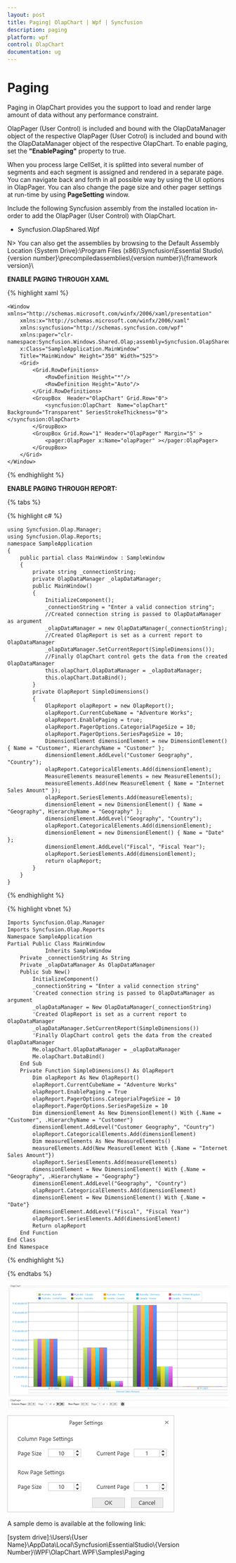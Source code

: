 ```yaml
---
layout: post
title: Paging| OlapChart | Wpf | Syncfusion
description: paging
platform: wpf
control: OlapChart
documentation: ug
---
```


# Paging

Paging in OlapChart provides you the support to load and render large amount of data without any performance constraint.  

OlapPager (User Control) is included and bound with the OlapDataManager object of the respective OlapPager (User Cotrol) is included and bound with the OlapDataManager object of the respective OlapChart. To enable paging, set the **"EnablePaging"** property to true.

When you process large CellSet, it is splitted into several number of segments and each segment is assigned and rendered in a separate page. You can navigate back and forth in all possible way by using the UI options in OlapPager. You can also change the page size and other pager settings at run-time by using **PageSetting** window.

Include the following Syncfusion assembly from the installed location in-order to add the OlapPager (User Control) with OlapChart.
* Syncfusion.OlapShared.Wpf

N> You can also get the assemblies by browsing to the Default Assembly Location {System Drive}:\Program Files (x86)\Syncfusion\Essential Studio\\{version number}\precompiledassemblies\\{version number}\\{framework version}\

**ENABLE PAGING THROUGH XAML**

{% highlight xaml %}    

	<Window xmlns="http://schemas.microsoft.com/winfx/2006/xaml/presentation"
		xmlns:x="http://schemas.microsoft.com/winfx/2006/xaml"
		xmlns:syncfusion="http://schemas.syncfusion.com/wpf"
		xmlns:pager="clr-namespace:Syncfusion.Windows.Shared.Olap;assembly=Syncfusion.OlapShared.WPF"
		x:Class="SampleApplication.MainWindow"
		Title="MainWindow" Height="350" Width="525">
		<Grid>
			<Grid.RowDefinitions>
				<RowDefinition Height="*"/>
				<RowDefinition Height="Auto"/>
			</Grid.RowDefinitions>
			<GroupBox  Header="OlapChart" Grid.Row="0">
				<syncfusion:OlapChart  Name="olapChart" Background="Transparent" SeriesStrokeThickness="0"></syncfusion:OlapChart>
			</GroupBox>
			<GroupBox Grid.Row="1" Header="OlapPager" Margin="5" >
				<pager:OlapPager x:Name="olapPager" ></pager:OlapPager>
			</GroupBox>
		</Grid>
	</Window>

{% endhighlight %}
 
**ENABLE PAGING THROUGH REPORT:**

{% tabs %}

{% highlight c# %}

	using Syncfusion.Olap.Manager;
	using Syncfusion.Olap.Reports;
	namespace SampleApplication
	{
		public partial class MainWindow : SampleWindow
		{
			private string _connectionString;
			private OlapDataManager _olapDataManager;
			public MainWindow()
			{  
				InitializeComponent();
				_connectionString = "Enter a valid connection string";
				//Created connection string is passed to OlapDataManager as argument
				_olapDataManager = new OlapDataManager(_connectionString);
				//Created OlapReport is set as a current report to OlapDataManager
				_olapDataManager.SetCurrentReport(SimpleDimensions());
				//Finally OlapChart control gets the data from the created OlapDataManager
				this.olapChart.OlapDataManager = _olapDataManager;
				this.olapChart.DataBind();
			}
			private OlapReport SimpleDimensions()
			{
				OlapReport olapReport = new OlapReport();
				olapReport.CurrentCubeName = "Adventure Works";
				olapReport.EnablePaging = true;
				olapReport.PagerOptions.CategorialPageSize = 10;
				olapReport.PagerOptions.SeriesPageSize = 10;
				DimensionElement dimensionElement = new DimensionElement() { Name = "Customer", HierarchyName = "Customer" };
				dimensionElement.AddLevel("Customer Geography", "Country");
				olapReport.CategoricalElements.Add(dimensionElement);
				MeasureElements measureElements = new MeasureElements();
				measureElements.Add(new MeasureElement { Name = "Internet Sales Amount" });
				olapReport.SeriesElements.Add(measureElements);
				dimensionElement = new DimensionElement() { Name = "Geography", HierarchyName = "Geography" };
				dimensionElement.AddLevel("Geography", "Country");
				olapReport.CategoricalElements.Add(dimensionElement);
				dimensionElement = new DimensionElement() { Name = "Date" };
				dimensionElement.AddLevel("Fiscal", "Fiscal Year");
				olapReport.SeriesElements.Add(dimensionElement);
				return olapReport;
			}
		}
	}   
			
{% endhighlight %}
 
{% highlight vbnet %}
   
	Imports Syncfusion.Olap.Manager
	Imports Syncfusion.Olap.Reports
	Namespace SampleApplication
	Partial Public Class MainWindow
				Inherits SampleWindow
		Private _connectionString As String
		Private _olapDataManager As OlapDataManager
		Public Sub New()
			InitializeComponent()
			_connectionString = "Enter a valid connection string"
			'Created connection string is passed to OlapDataManager as argument
			_olapDataManager = New OlapDataManager(_connectionString)
			'Created OlapReport is set as a current report to OlapDataManager
			_olapDataManager.SetCurrentReport(SimpleDimensions())
			'Finally OlapChart control gets the data from the created OlapDataManager
			Me.olapChart.OlapDataManager = _olapDataManager
			Me.olapChart.DataBind()
		End Sub
		Private Function SimpleDimensions() As OlapReport
			Dim olapReport As New OlapReport()
			olapReport.CurrentCubeName = "Adventure Works"
			olapReport.EnablePaging = True
			olapReport.PagerOptions.CategorialPageSize = 10
			olapReport.PagerOptions.SeriesPageSize = 10
			Dim dimensionElement As New DimensionElement() With {.Name = "Customer", .HierarchyName = "Customer"}
			dimensionElement.AddLevel("Customer Geography", "Country")
			olapReport.CategoricalElements.Add(dimensionElement)
			Dim measureElements As New MeasureElements()
			measureElements.Add(New MeasureElement With {.Name = "Internet Sales Amount"})
			olapReport.SeriesElements.Add(measureElements)
			dimensionElement = New DimensionElement() With {.Name = "Geography", .HierarchyName = "Geography"}
			dimensionElement.AddLevel("Geography", "Country")
			olapReport.CategoricalElements.Add(dimensionElement)
			dimensionElement = New DimensionElement() With {.Name = "Date"}
			dimensionElement.AddLevel("Fiscal", "Fiscal Year")
			olapReport.SeriesElements.Add(dimensionElement)
			Return olapReport
		End Function
	End Class
	End Namespace

{% endhighlight %}

{% endtabs %}

![](Paging_images/Paging_img1.png)

![](Paging_images/Paging_img2.png)

A sample demo is available at the following link:

[system drive]:\Users\\{User Name}\AppData\Local\Syncfusion\EssentialStudio\\{Version Number}\WPF\OlapChart.WPF\Samples\Paging

